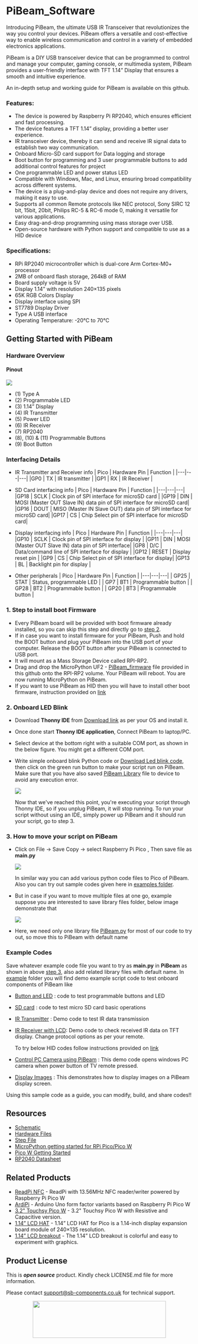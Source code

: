 # PiBeam_Software

Introducing PiBeam, the ultimate USB IR Transceiver that revolutionizes the way you control your devices. PiBeam offers a versatile and cost-effective way to enable wireless communication and control in a variety of embedded electronics applications.

PiBeam is a DIY USB transceiver device that can be programmed to control and manage your computer, gaming console, or multimedia system, PiBeam provides a user-friendly interface with TFT 1.14” Display that ensures a smooth and intuitive experience.

An in-depth setup and working guide for PiBeam is available on this github. 

### Features:
- The device is powered by Raspberry Pi RP2040, which ensures efficient and fast processing.
- The device features a TFT 1.14” display, providing a better user experience.
- IR transceiver device, thereby it can send and receive IR signal data to establish two way communication.
- Onboard Micro-SD card support for Data logging and storage
- Boot button for programming and 3 user programmable buttons to add additional control features for project
- One programmable LED and power status LED
- Compatible with Windows, Mac, and Linux, ensuring broad compatibility across different systems.
- The device is a plug-and-play device and does not require any drivers, making it easy to use.
- Supports all common Remote protocols like NEC protocol, Sony SIRC 12 bit, 15bit, 20bit, Philips RC-5 & RC-6 mode 0, making it versatile for various applications.
- Easy drag-and-drop programming using mass storage over USB.
- Open-source hardware with Python support and compatible to use as a HID device

### Specifications:
- RPi RP2040 microcontroller which is dual-core Arm Cortex-M0+ processor
- 2MB of onboard flash storage, 264kB of RAM
- Board supply voltage is 5V
- Display 1.14” with resolution 240×135 pixels
- 65K RGB Colors Display
- Display interface using SPI
- ST7789 Display Driver
- Type A USB interface
- Operating Temperature: -20°C to 70°C


## Getting Started with PiBeam
### Hardware Overview
#### Pinout

<img src="https://github.com/sbcshop/PiBeam_Software/blob/main/images/pibeampinout.jpg">

- (1) Type A 
- (2) Programmable LED
- (3) 1.14” Display
- (4) IR Transmitter 
- (5) Power LED
- (6) IR Receiver
- (7) RP2040
- (8), (10) & (11) Programmable Buttons
- (9) Boot Button

### Interfacing Details

- IR Transmitter and Receiver info
  | Pico | Hardware Pin | Function |
  |---|---|---|
  |GP0 | TX | IR transmitter |
  |GP1 | RX  | IR Receiver |

- SD Card interfacing info
  | Pico | Hardware Pin | Function |
  |---|---|---|
  |GP18 | SCLK | Clock pin of SPI interface for microSD card |
  |GP19 | DIN  | MOSI (Master OUT Slave IN) data pin of SPI interface for microSD card|
  |GP16 | DOUT | MISO (Master IN Slave OUT) data pin of SPI interface for microSD card|
  |GP17 | CS   | Chip Select pin of SPI interface for microSD card|

- Display interfacing info
  | Pico | Hardware Pin | Function |
  |---|---|---|
  |GP10 | SCLK | Clock pin of SPI interface for display |
  |GP11 | DIN  | MOSI (Master OUT Slave IN) data pin of SPI interface|
  |GP8 | D/C | Data/command line of SPI interface for display |
  |GP12 | RESET | Display reset pin |
  |GP9 | CS   | Chip Select pin of SPI interface for display| 
  |GP13 | BL | Backlight pin for display |

- Other peripherals
  | Pico | Hardware Pin | Function |
  |---|---|---|
  | GP25 | STAT | Status, programmable LED |
  | GP7 | BT1 | Programmable button |
  | GP28 | BT2 | Programmable button |
  | GP20 | BT3 | Programmable button |


### 1. Step to install boot Firmware
   - Every PiBeam board will be provided with boot firmware already installed, so you can skip this step and directly go to [step 2](https://github.com/sbcshop/PiBeam_Software#2-onboard-led-blink).
   - If in case you want to install firmware for your PiBeam, Push and hold the BOOT button and plug your PiBeam into the USB port of your computer. Release the BOOT button after your PiBeam is connected to USB port.
   - It will mount as a Mass Storage Device called RPI-RP2.
   - Drag and drop the MicroPython UF2 - [PiBeam_firmware](https://github.com/sbcshop/PiBeam_Software/blob/main/PiBeam_firmware.uf2) file provided in this github onto the RPI-RP2 volume. Your PiBeam will reboot. You are now running MicroPython on PiBeam.
   - If you want to use PiBeam as HID then you will have to install other boot firmware, instruction provided on [link](https://github.com/sbcshop/PiBeam_Software/edit/main/examples/HID_example_circuitpython/) 

### 2. Onboard LED Blink 
   - Download **Thonny IDE** from [Download link](https://thonny.org/) as per your OS and install it.
   - Once done start **Thonny IDE application**, Connect PiBeam to laptop/PC.
   - Select device at the bottom right with a suitable COM port, as shown in the below figure. You might get a different COM port.
   - Write simple onboard blink Python code or [Download Led blink code](https://github.com/sbcshop/PiBeam_Software/blob/main/examples/onboardLED_demo.py), then click on the green run button to make your script run on PiBeam. Make sure that you have also saved [PiBeam Library](https://github.com/sbcshop/PiBeam_Software/blob/main/examples/PiBeam.py) file to device to avoid any execution error.
     
      <img src= "https://github.com/sbcshop/PiBeam_Software/blob/main/images/LED_blink.png" />
     
     Now that we've reached this point, you're executing your script through Thonny IDE, so if you unplug PiBeam, it will stop running. To run your script without using an IDE, simply power up PiBeam and it should run your script, go to step 3.

### 3. How to move your script on PiBeam
   - Click on File -> Save Copy -> select Raspberry Pi Pico , Then save file as **main.py**
     
      <img src="https://github.com/sbcshop/3.2_Touchsy_Pico_W_Resistive_Software/blob/main/images/transfer_script_pico.gif" />
   
      In similar way you can add various python code files to Pico of PiBeam. Also you can try out sample codes given here in [examples folder](https://github.com/sbcshop/PiBeam_Software/tree/main/examples). 
   
   - But in case if you want to move multiple files at one go, example suppose you are interested to save library files folder, below image demonstrate that
     
      <img src="https://github.com/sbcshop/3.2_Touchsy_Pico_W_Capacitive_Software/blob/main/images/multiple_file_transfer.gif" />
   - Here, we need only one library file [PiBeam.py](https://github.com/sbcshop/PiBeam_Software/blob/main/examples/PiBeam.py) for most of our code to try out, so move this to PiBeam with default name

   

### Example Codes
   Save whatever example code file you want to try as **main.py** in **PiBeam** as shown in above [step 3](https://github.com/sbcshop/PiBeam_Software/tree/main#3-how-to-move-your-script-on-pibeam), also add related library files with default name.
   In [example](https://github.com/sbcshop/PiBeam_Software/tree/main/examples) folder you will find demo example script code to test onboard components of PiBeam like 
   - [Button and LED](https://github.com/sbcshop/PiBeam_Software/blob/main/examples/button_demo.py) : code to test programmable buttons and LED
   - [SD card](https://github.com/sbcshop/PiBeam_Software/blob/main/examples/sdcard_demo.py) : code to test micro SD card basic operations
   - [IR Transmitter](https://github.com/sbcshop/PiBeam_Software/blob/main/examples/transmitter_demo.py) : Demo code to test IR data transmission
   - [IR Receiver with LCD](https://github.com/sbcshop/PiBeam_Software/blob/main/examples/Receiver_LCD_sdcard_demo.py): Demo code to check received IR data on TFT display. Change protocol options as per your remote.
     
     To try below HID codes follow instructions provided on [link](https://github.com/sbcshop/PiBeam_Software/tree/main/examples/HID_example_circuitpython)
   - [Control PC Camera using PiBeam](https://github.com/sbcshop/PiBeam_Software/blob/main/examples/HID_example_circuitpython/code.py) : This demo code opens windows PC camera when power button of TV remote pressed.
   - [Display Images](https://github.com/sbcshop/PiBeam_Software/blob/main/examples/HID_example_circuitpython/image_display.py) : This demonstrates how to display images on a PiBeam display screen.
   
   Using this sample code as a guide, you can modify, build, and share codes!!  
   
## Resources
  * [Schematic](https://github.com/sbcshop/PiBeam_Hardware/blob/main/Design%20Data/Sch%20PiBeam.pdf)
  * [Hardware Files](https://github.com/sbcshop/PiBeam_Hardware)
  * [Step File](https://github.com/sbcshop/PiBeam_Hardware/blob/main/Mechanical%20Data/Step%20PiBeam.step)
  * [MicroPython getting started for RPi Pico/Pico W](https://docs.micropython.org/en/latest/rp2/quickref.html)
  * [Pico W Getting Started](https://projects.raspberrypi.org/en/projects/get-started-pico-w)
  * [RP2040 Datasheet](https://datasheets.raspberrypi.com/pico/pico-datasheet.pdf)


## Related Products
  * [ReadPi NFC](https://shop.sb-components.co.uk/products/readpi-an-rfid-nfc-reader-powered-with-raspberry-pi-pico-w?variant=40478483087443) - ReadPi with 13.56MHz NFC reader/writer powered by Raspberry Pi Pico W
  * [ArdiPi](https://shop.sb-components.co.uk/collections/latest-collections/products/ardipi-uno-r3-alternative-board-based-on-pico-w) - Arduino Uno form factor variants based on Raspberry Pi Pico W
  * [3.2" Touchsy Pico W](https://shop.sb-components.co.uk/collections/pre-order/products/touchsy-3-2-touch-lcd-display-based-on-pico-w) - 3.2" Touchsy Pico W with Resistive and Capacitive version.
  * [1.14” LCD HAT](https://shop.sb-components.co.uk/products/1-14-lcd-hat-for-pico) - 1.14” LCD HAT for Pico is a 1.14-inch display expansion board module of 240×135 resolution.
  * [1.14” LCD breakout](https://shop.sb-components.co.uk/products/1-14-inch-lcd-breakout) - The 1.14” LCD breakout is colorful and easy to experiment with graphics.
    

## Product License

This is ***open source*** product. Kindly check LICENSE.md file for more information.

Please contact support@sb-components.co.uk for technical support.
<p align="center">
  <img width="360" height="100" src="https://cdn.shopify.com/s/files/1/1217/2104/files/Logo_sb_component_3.png?v=1666086771&width=300">
</p>
